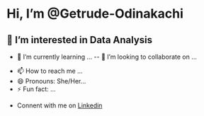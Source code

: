 # Hi, I’m @Getrude-Odinakachi
##  👀 I’m interested in Data Analysis
+  🌱 I’m currently learning ...
-- 💞️ I’m looking to collaborate on ...
- 📫 How to reach me ...
- 😄 Pronouns: She/Her...
- ⚡ Fun fact: ...

* Connent with me on [Linkedin](www.linkedin.com/in/ihechigetrude)

